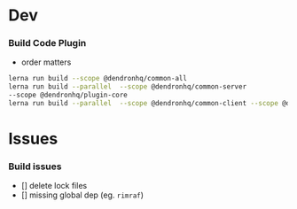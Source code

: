 
# Dev

### Build Code Plugin
- order matters

```sh
lerna run build --scope @dendronhq/common-all
lerna run build --parallel  --scope @dendronhq/common-server 
--scope @dendronhq/plugin-core
lerna run build --parallel  --scope @dendronhq/common-client --scope @dendronhq/common-server --scope @dendronhq/plugin-core
```

# Issues

### Build issues
- [] delete lock files
- [] missing global dep (eg. `rimraf`)